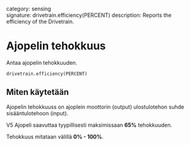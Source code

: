 category: sensing  
signature: drivetrain.efficiency(PERCENT)
description: Reports the efficiency of the Drivetrain.

# Ajopelin tehokkuus
 
Antaa ajopelin tehokkuuden.

```don
drivetrain.efficiency(PERCENT)
```

## Miten käytetään

Ajopelin tehokkuuss on ajoplein moottorin (output) ulostulotehon suhde sisääntulotehoon (input).

V5 Ajopeli saavuttaa tyypillisesti maksimissaan  **65%** tehokkuuden.

Tehokkuus mitataan välillä **0% - 100%**.
	
<advanced>
</advanced>
